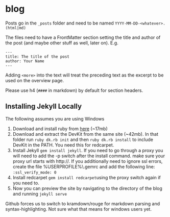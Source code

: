 # blog

Posts go in the `_posts` folder and need to be named `YYYY-MM-DD-<whatever>.(html|md)`

The files need to have a FrontMatter section setting the title and author of the post (and maybe other stuff as well, later on).
E.g.

```
---
title: The title of the post
author: Your Name
---
```

Adding `<more>` into the text will treat the preceding text as the excerpt to be used on the overview page.

Please use h4 (`####` in markdown) by default for section headers.

Installing Jekyll Locally
-------------------------
The following assumes you are using Windows

 1. Download and install ruby from [here](http://rubyinstaller.org/downloads/) (~17mb)
 2. Download and extract the DevKit from the same site (~42mb). In that folder run `ruby dk.rb init` and then `ruby dk.rb install` to include DevKit in the PATH. You need this for redcarpet.
 3.  Install Jekyll `gem install jekyll`. If you need to go through a proxy you will need to add the -p switch after the install command. make sure your proxy url starts with http://. If you additionally need to ignore ssl errors, create the file %USERPROFILE%\\.gemrc and add the following line: `:ssl_verify_mode: 0`
 4.  Install redcarpet `gem install redcarpet`using the proxy switch again if you need to.
 5.  Now you can preview the site by navigating to the directory of the blog and running `jekyll serve`

 Github forces us to switch to kramdown/rouge for markdown parsing and syntax-highlighting. Not sure what that means for windows users yet.
